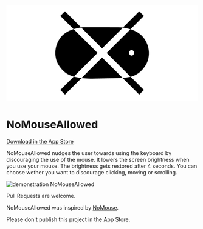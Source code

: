 # [![Logo](logo.png)](https://github.com/doodzik/NoMouseAllowed)

# NoMouseAllowed

[Download in the App Store](https://itunes.apple.com/us/app/nomouseallowed/id1291268168?mt=12)

NoMouseAllowed nudges the user towards using the keyboard by discouraging the use of the mouse.
It lowers the screen brightness when you use your mouse.
The brightness gets restored after 4 seconds.
You can choose wether you want to discourage clicking, moving or scrolling.

![demonstration NoMouseAllowed](http://data.dudzik.co/nomouseallowed-demo.gif)

Pull Requests are welcome.

NoMouseAllowed was inspired by [NoMouse](https://web.archive.org/web/20171006015757/https://github.com/brhs/nomouse). 

Please don't publish this project in the App Store.

